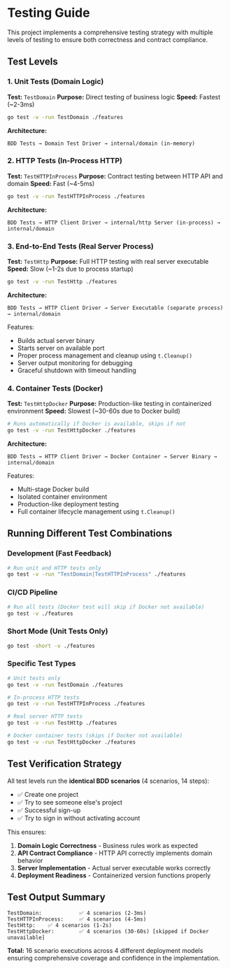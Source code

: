 # Testing Guide

This project implements a comprehensive testing strategy with multiple levels of testing to ensure both correctness and contract compliance.

## Test Levels

### 1. Unit Tests (Domain Logic)
**Test:** `TestDomain`
**Purpose:** Direct testing of business logic
**Speed:** Fastest (~2-3ms)

```bash
go test -v -run TestDomain ./features
```

**Architecture:**
```
BDD Tests → Domain Test Driver → internal/domain (in-memory)
```

### 2. HTTP Tests (In-Process HTTP)
**Test:** `TestHTTPInProcess`
**Purpose:** Contract testing between HTTP API and domain
**Speed:** Fast (~4-5ms)

```bash
go test -v -run TestHTTPInProcess ./features
```

**Architecture:**
```
BDD Tests → HTTP Client Driver → internal/http Server (in-process) → internal/domain
```

### 3. End-to-End Tests (Real Server Process)
**Test:** `TestHttp`
**Purpose:** Full HTTP testing with real server executable
**Speed:** Slow (~1-2s due to process startup)

```bash
go test -v -run TestHttp ./features
```

**Architecture:**
```
BDD Tests → HTTP Client Driver → Server Executable (separate process) → internal/domain
```

Features:
- Builds actual server binary
- Starts server on available port
- Proper process management and cleanup using `t.Cleanup()`
- Server output monitoring for debugging
- Graceful shutdown with timeout handling

### 4. Container Tests (Docker)
**Test:** `TestHttpDocker`
**Purpose:** Production-like testing in containerized environment
**Speed:** Slowest (~30-60s due to Docker build)

```bash
# Runs automatically if Docker is available, skips if not
go test -v -run TestHttpDocker ./features
```

**Architecture:**
```
BDD Tests → HTTP Client Driver → Docker Container → Server Binary → internal/domain
```

Features:
- Multi-stage Docker build
- Isolated container environment
- Production-like deployment testing
- Full container lifecycle management using `t.Cleanup()`

## Running Different Test Combinations

### Development (Fast Feedback)
```bash
# Run unit and HTTP tests only
go test -v -run "TestDomain|TestHTTPInProcess" ./features
```

### CI/CD Pipeline
```bash
# Run all tests (Docker test will skip if Docker not available)
go test -v ./features
```

### Short Mode (Unit Tests Only)
```bash
go test -short -v ./features
```

### Specific Test Types
```bash
# Unit tests only
go test -v -run TestDomain ./features

# In-process HTTP tests
go test -v -run TestHTTPInProcess ./features

# Real server HTTP tests
go test -v -run TestHttp ./features

# Docker container tests (skips if Docker not available)
go test -v -run TestHttpDocker ./features
```

## Test Verification Strategy

All test levels run the **identical BDD scenarios** (4 scenarios, 14 steps):
- ✅ Create one project
- ✅ Try to see someone else's project
- ✅ Successful sign-up
- ✅ Try to sign in without activating account

This ensures:
1. **Domain Logic Correctness** - Business rules work as expected
2. **API Contract Compliance** - HTTP API correctly implements domain behavior
3. **Server Implementation** - Actual server executable works correctly
4. **Deployment Readiness** - Containerized version functions properly

## Test Output Summary

```
TestDomain:            ✅ 4 scenarios (2-3ms)
TestHTTPInProcess:     ✅ 4 scenarios (4-5ms)
TestHttp:    ✅ 4 scenarios (1-2s)
TestHttpDocker:        ✅ 4 scenarios (30-60s) [skipped if Docker unavailable]
```

**Total:** 16 scenario executions across 4 different deployment models ensuring comprehensive coverage and confidence in the implementation.